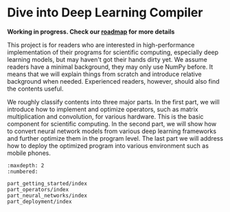 Dive into Deep Learning Compiler
================================

**Working in progress. Check our [roadmap](https://docs.google.com/document/d/14Bgo9TgczROlqcTinS5-Y4hyig-ae0Rm8uIFQl9OAEA/edit?usp=sharing) for more details**

This project is for readers who are interested in high-performance
implementation of their programs for scientific computing, especially deep
learning models, but may haven't got their hands dirty yet. We assume
readers have a minimal background, they may only use NumPy before. It means that
we will explain things from scratch and introduce relative background when needed. Experienced
readers, however, should also find the contents useful.

We roughly classify contents into three major parts. In the first part, we will
introduce how to implement and optimize operators, such as matrix multiplication
and convolution, for various hardware. This is the basic component for
scientific computing. In the second part, we will show how to convert neural
network models from various deep learning frameworks and further optimize them
in the program level. The last part we will address how to deploy the optimized
program into various environment such as mobile phones.


```toc
:maxdepth: 2
:numbered:

part_getting_started/index
part_operators/index
part_neural_networks/index
part_deployment/index
```
